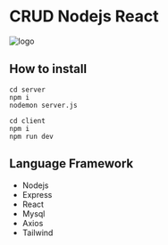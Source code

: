 # CRUD Nodejs React 

![logo](https://cdn.discordapp.com/attachments/1198124910950752288/1199087623440977930/image.png?ex=65c1445f&is=65aecf5f&hm=693a045e92289be2132e4358486c15f44e1b742ca82159eaa51d323f9d17a093&)

## How to install

```
cd server
npm i
nodemon server.js
```

```
cd client
npm i
npm run dev
```

## Language Framework
* Nodejs
* Express
* React
* Mysql
* Axios
* Tailwind
